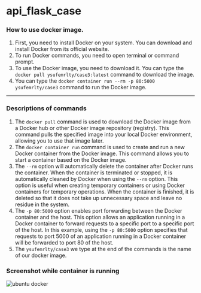 # api_flask_case

### How to use docker image.
1. First, you need to install Docker on your system. You can download and install Docker from its official website.
2. To run Docker commands, you need to open terminal or command prompt.
3. To use the Docker image, you need to download it. You can type the `docker pull ysufemrlty/case3:latest` command  to download the image.
4. You can type the `docker container run --rm -p 80:5000 ysufemrlty/case3` command to run the Docker image.
-----
### Descriptions of commands
1. The `docker pull` command is used to download the Docker image from a Docker hub or other Docker image repository (registry). This command pulls the specified image into your local Docker environment, allowing you to use that image later.
2. The `docker container run` command is used to create and run a new Docker container from the Docker image. This command allows you to start a container based on the Docker image.
3. The `--rm` option will automatically delete the container after Docker runs the container. When the container is terminated or stopped, it is automatically cleaned by Docker when using the `--rm` option.
This option is useful when creating temporary containers or using Docker containers for temporary operations. When the container is finished, it is deleted so that it does not take up unnecessary space and leave no residue in the system.
4. The `-p 80:5000` option enables port forwarding between the Docker container and the host. This option allows an application running in a Docker container to forward requests to a specific port to a specific port of the host.
In this example, using the `-p 80:5000` option specifies that requests to port 5000 of an application running in a Docker container will be forwarded to port 80 of the host.
5. The `ysufemrlty/case3` we ​​type at the end of the commands is the name of our docker image.

### Screenshot while container is running  
![ubuntu docker](https://github.com/YusufEmirAltay/api_flask_case/assets/119528791/c6f595d5-357a-4a1c-9c56-24858780083e)
